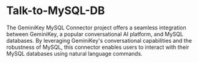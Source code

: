 # Talk-to-MySQL-DB
The GeminiKey MySQL Connector project offers a seamless integration between GeminiKey, a popular conversational AI platform, and MySQL databases. By leveraging GeminiKey's conversational capabilities and the robustness of MySQL, this connector enables users to interact with their MySQL databases using natural language commands.
